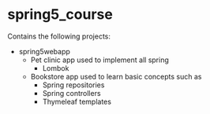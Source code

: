 # spring5_course

Contains the following projects:

* spring5webapp
  * Pet clinic app used to implement all spring
    * Lombok
  * Bookstore app used to learn basic concepts such as
    * Spring repositories
    * Spring controllers
    * Thymeleaf templates
